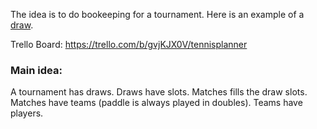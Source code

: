 The idea is to do bookeeping for a tournament. Here is an example of a [draw](public/buenos_aires_draw.pdf).

Trello Board: https://trello.com/b/gvjKJX0V/tennisplanner

### Main idea:
A tournament has draws.
Draws have slots.
Matches fills the draw slots.
Matches have teams (paddle is always played in doubles).
Teams have players.
